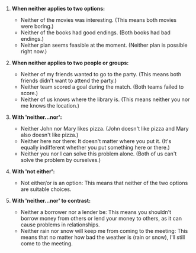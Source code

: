 1. **When neither applies to two options:**
   - Neither of the movies was interesting. (This means both movies were boring.)
   - Neither of the books had good endings. (Both books had bad endings.)
   - Neither plan seems feasible at the moment. (Neither plan is possible right now.)

2. **When neither applies to two people or groups:**
   - Neither of my friends wanted to go to the party. (This means both friends didn't want to attend the party.)
   - Neither team scored a goal during the match. (Both teams failed to score.)
   - Neither of us knows where the library is. (This means neither you nor me knows the location.)

3. **With 'neither...nor':**
   - Neither John nor Mary likes pizza. (John doesn't like pizza and Mary also doesn't like pizza.)
   - Neither here nor there: It doesn't matter where you put it. (It's equally indifferent whether you put something here or there.)
   - Neither you nor I can solve this problem alone. (Both of us can't solve the problem by ourselves.)

4. **With 'not either':**
   - Not either/or is an option: This means that neither of the two options are suitable choices.

5. **With 'neither...nor' to contrast:**
   - Neither a borrower nor a lender be: This means you shouldn't borrow money from others or lend your money to others, as it can cause problems in relationships.
   - Neither rain nor snow will keep me from coming to the meeting: This means that no matter how bad the weather is (rain or snow), I'll still come to the meeting.
